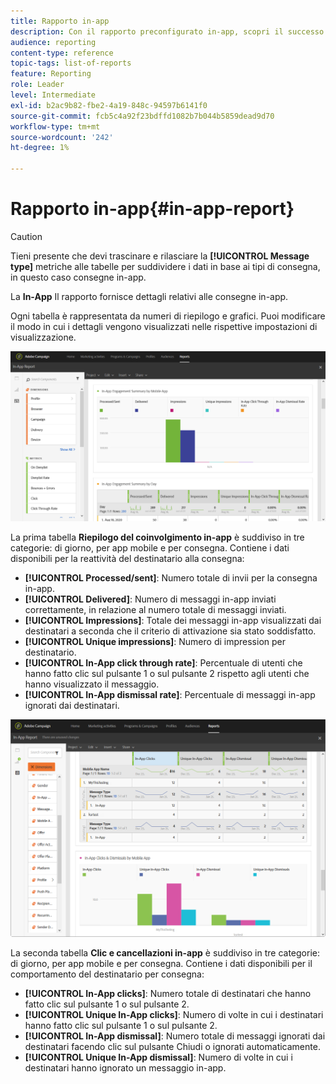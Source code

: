 ```yaml
---
title: Rapporto in-app
description: Con il rapporto preconfigurato in-app, scopri il successo dei messaggi in-app.
audience: reporting
content-type: reference
topic-tags: list-of-reports
feature: Reporting
role: Leader
level: Intermediate
exl-id: b2ac9b82-fbe2-4a19-848c-94597b6141f0
source-git-commit: fcb5c4a92f23bdffd1082b7b044b5859dead9d70
workflow-type: tm+mt
source-wordcount: '242'
ht-degree: 1%

---
```


# Rapporto in-app{#in-app-report}

>[!CAUTION]
>
>Tieni presente che devi trascinare e rilasciare la **[!UICONTROL Message type]** metriche alle tabelle per suddividere i dati in base ai tipi di consegna, in questo caso consegne in-app.

La **In-App** Il rapporto fornisce dettagli relativi alle consegne in-app.

Ogni tabella è rappresentata da numeri di riepilogo e grafici. Puoi modificare il modo in cui i dettagli vengono visualizzati nelle rispettive impostazioni di visualizzazione.

![](assets/inapp_report.png)

La prima tabella **Riepilogo del coinvolgimento in-app** è suddiviso in tre categorie: di giorno, per app mobile e per consegna. Contiene i dati disponibili per la reattività del destinatario alla consegna:

* **[!UICONTROL Processed/sent]**: Numero totale di invii per la consegna in-app.
* **[!UICONTROL Delivered]**: Numero di messaggi in-app inviati correttamente, in relazione al numero totale di messaggi inviati.
* **[!UICONTROL Impressions]**: Totale dei messaggi in-app visualizzati dai destinatari a seconda che il criterio di attivazione sia stato soddisfatto.
* **[!UICONTROL Unique impressions]**: Numero di impression per destinatario.
* **[!UICONTROL In-App click through rate]**: Percentuale di utenti che hanno fatto clic sul pulsante 1 o sul pulsante 2 rispetto agli utenti che hanno visualizzato il messaggio.
* **[!UICONTROL In-App dismissal rate]**: Percentuale di messaggi in-app ignorati dai destinatari.

![](assets/inapp_report_1.png)

La seconda tabella **Clic e cancellazioni in-app** è suddiviso in tre categorie: di giorno, per app mobile e per consegna. Contiene i dati disponibili per il comportamento del destinatario per consegna:

* **[!UICONTROL In-App clicks]**: Numero totale di destinatari che hanno fatto clic sul pulsante 1 o sul pulsante 2.
* **[!UICONTROL Unique In-App clicks]**: Numero di volte in cui i destinatari hanno fatto clic sul pulsante 1 o sul pulsante 2.
* **[!UICONTROL In-App dismissal]**: Numero totale di messaggi ignorati dai destinatari facendo clic sul pulsante Chiudi o ignorati automaticamente.
* **[!UICONTROL Unique In-App dismissal]**: Numero di volte in cui i destinatari hanno ignorato un messaggio in-app.
